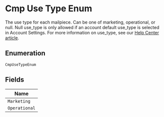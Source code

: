 
# Cmp Use Type Enum

The use type for each mailpiece. Can be one of marketing, operational, or null. Null use_type is only allowed if an account default use_type is selected in Account Settings. For more information on use_type, see our  [Help Center article](https://help.lob.com/print-and-mail/building-a-mail-strategy/managing-mail-settings/declaring-mail-use-type).

## Enumeration

`CmpUseTypeEnum`

## Fields

| Name |
|  --- |
| `Marketing` |
| `Operational` |

